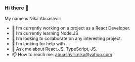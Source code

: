 ### Hi there 👋

My name is Nika Abuashvili

- 🔭 I’m currently working on a project as a React Developer.
- 🌱 I’m currently learning Node.JS
- 👯 I’m looking to collaborate on any interesting project. 
- 🤔 I’m looking for help with ...
- 💬 Ask me about React.JS, TypeScript, JS.
- 📫 How to reach me: abuashvili.nika@yahoo.com

<!--
**NikaA3/NikaA3** is a ✨ _special_ ✨ repository because its `README.md` (this file) appears on your GitHub profile.

Here are some ideas to get you started:


-->
